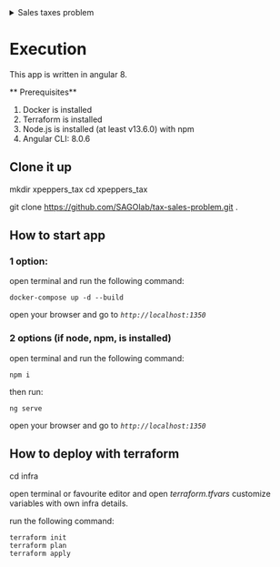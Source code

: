 <details>
  <summary>Sales taxes problem</summary>
  
  # Sales taxes problem
This problem requires some kind of input. You are free to implement any mechanism for feeding input into your solution (for example, using hard coded data within a unit test). You should provide sufficient evidence that your solution is complete by, as a minimum, indicating that it works correctly against the supplied test data.

## PROBLEM: SALES TAXES

**Basic sales tax** is applicable at a rate of **10%** on all goods, **except** books, food, and medical products that are exempt. **Import duty** is an additional sales tax applicable on all imported goods at a rate of 5%, with no exemptions.

When I purchase items I receive a receipt which lists the name of all the items and their price (including tax), finishing with the total cost of the items, and the total amounts of sales taxes paid. The rounding rules for sales tax are that for a tax rate of n%, a shelf price of p contains (np/100 rounded up to the nearest 0.05) amount of sales tax.

Write an application that prints out the receipt details for these shopping baskets...

```
INPUT:

Input 1:
2 book at 12.49
1 music CD at 14.99
1 chocolate bar at 0.85

Input 2:
1 imported box of chocolates at 10.00
1 imported bottle of perfume at 47.50

Input 3:
1 imported bottle of perfume at 27.99
1 bottle of perfume at 18.99
1 packet of headache pills at 9.75
3 box of imported chocolates at 11.25

OUTPUT

Output 1:
2 book: 24.98
1 music CD: 16.49
1 chocolate bar: 0.85
Sales Taxes: 1.50
Total: 42.32

Output 2:
1 imported box of chocolates: 10.50
1 imported bottle of perfume: 54.65
Sales Taxes: 7.65
Total: 65.15

Output 3:
1 imported bottle of perfume: 32.19
1 bottle of perfume: 20.89
1 packet of headache pills: 9.75
3 imported box of chocolates: 35.55
Sales Taxes: 7.90
Total: 98.38
```

## General requirements
- You may use whatever programming language/platform you prefer. Use something that you know well.
- You must release your work with an OSI-approved open source license of your choice.
- You must deliver the sources of your application, with a README that explains how to compile and run it.
- Add the code to your own Github account and send us the link.

**IMPORTANT:**  Implement the requirements focusing on **writing the best code** you can produce.
</details>

# Execution
This app is written in angular 8.

** Prerequisites**
1. Docker is installed
2. Terraform is installed
3. Node.js is installed (at least v13.6.0) with npm
4. Angular CLI: 8.0.6

## Clone it up

mkdir xpeppers_tax
cd xpeppers_tax

git clone https://github.com/SAGOlab/tax-sales-problem.git .

## How to start app

### 1 option:

open terminal and run the following command:
```
docker-compose up -d --build
```
open your browser and go to _```http://localhost:1350```_

### 2 options (if node, npm, is installed)

open terminal and run the following command:
```
npm i
```
then run:

```
ng serve
```

open your browser and go to _```http://localhost:1350```_

## How to deploy with terraform

cd infra

open terminal or favourite editor and open _terraform.tfvars_
customize variables with own infra details.

run the following command:
```
terraform init
terraform plan
terraform apply
```